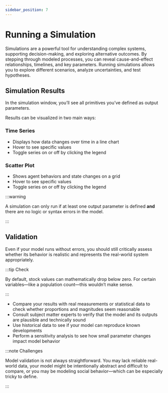 ```yaml
---
sidebar_position: 7
---
```


# Running a Simulation

Simulations are a powerful tool for understanding complex systems, supporting decision-making, and exploring alternative outcomes. By stepping through modeled processes, you can reveal cause-and-effect relationships, timelines, and key parameters. Running simulations allows you to explore different scenarios, analyze uncertainties, and test hypotheses.  

## Simulation Results
In the simulation window, you’ll see all primitives you’ve defined as output parameters.  

Results can be visualized in two main ways:  

### Time Series  
- Displays how data changes over time in a line chart  
- Hover to see specific values  
- Toggle series on or off by clicking the legend  

### Scatter Plot  
- Shows agent behaviors and state changes on a grid  
- Hover to see specific values  
- Toggle series on or off by clicking the legend  

:::warning

A simulation can only run if at least one output parameter is defined **and** there are no logic or syntax errors in the model.  

:::

## Validation  
Even if your model runs without errors, you should still critically assess whether its behavior is realistic and represents the real-world system appropriately.  

:::tip Check

By default, stock values can mathematically drop below zero. For certain variables—like a population count—this wouldn’t make sense.  

:::

- Compare your results with real measurements or statistical data to check whether proportions and magnitudes seem reasonable  
- Consult subject matter experts to verify that the model and its outputs are plausible and technically sound  
- Use historical data to see if your model can reproduce known developments  
- Perform a sensitivity analysis to see how small parameter changes impact model behavior  

:::note Challenges  

Model validation is not always straightforward. You may lack reliable real-world data, your model might be intentionally abstract and difficult to compare, or you may be modeling social behavior—which can be especially tricky to define.  

:::
